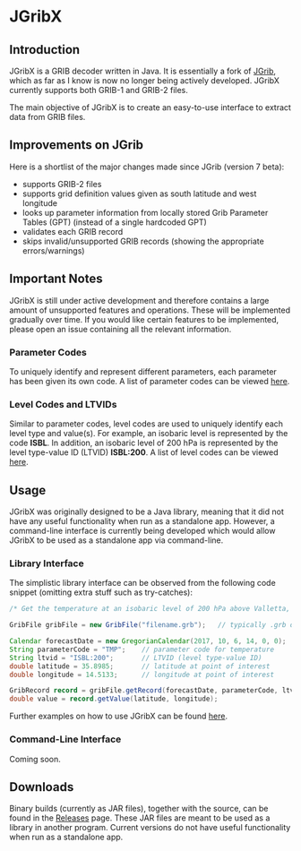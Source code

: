 # JGribX

## Introduction
JGribX is a GRIB decoder written in Java. It is essentially a fork of [JGrib](http://jgrib.sourceforge.net/), which as far as I know is now no longer being actively developed. JGribX currently supports both GRIB-1 and GRIB-2 files.

The main objective of JGribX is to create an easy-to-use interface to extract data from GRIB files. 

## Improvements on JGrib
Here is a shortlist of the major changes made since JGrib (version 7 beta):
 * supports GRIB-2 files
 * supports grid definition values given as south latitude and west longitude
 * looks up parameter information from locally stored Grib Parameter Tables (GPT) (instead of a single hardcoded GPT)
 * validates each GRIB record
 * skips invalid/unsupported GRIB records (showing the appropriate errors/warnings)
 
## Important Notes
JGribX is still under active development and therefore contains a large amount of unsupported features and operations. These will be implemented gradually over time. If you would like certain features to be implemented, please open an issue containing all the relevant information.

### Parameter Codes
To uniquely identify and represent different parameters, each parameter has been given its own code. A list of parameter codes can be viewed [here](doc/SUPPORTED_PARAMETERS.md).

### Level Codes and LTVIDs
Similar to parameter codes, level codes are used to uniquely identify each level type and value(s). For example, an isobaric level is represented by the code **ISBL**. In addition, an isobaric level of 200 hPa is represented by the level type-value ID (LTVID) **ISBL:200**. A list of level codes can be viewed [here](doc/SUPPORTED_LEVELS.md).

## Usage
JGribX was originally designed to be a Java library, meaning that it did not have any useful functionality when run as a standalone app. However, a command-line interface is currently being developed which would allow JGribX to be used as a standalone app via command-line.

### Library Interface
The simplistic library interface can be observed from the following code snippet (omitting extra stuff such as try-catches):

```java
/* Get the temperature at an isobaric level of 200 hPa above Valletta, Malta at 6th November 2017 14:00:00 */

GribFile gribFile = new GribFile("filename.grb");   // typically .grb or .grb2 extension

Calendar forecastDate = new GregorianCalendar(2017, 10, 6, 14, 0, 0);   // 6th November 2017 14:00:00
String parameterCode = "TMP";    // parameter code for temperature
String ltvid = "ISBL:200";       // LTVID (level type-value ID)
double latitude = 35.8985;       // latitude at point of interest
double longitude = 14.5133;      // longitude at point of interest

GribRecord record = gribFile.getRecord(forecastDate, parameterCode, ltvid);
double value = record.getValue(latitude, longitude);
```

Further examples on how to use JGribX can be found [here](https://github.com/spidru/JGribX/tree/master/src/test).

### Command-Line Interface
Coming soon.

## Downloads
Binary builds (currently as JAR files), together with the source, can be found in the [Releases](https://github.com/spidru/JGribX/releases) page. These JAR files are meant to be used as a library in another program. Current versions do not have useful functionality when run as a standalone app.